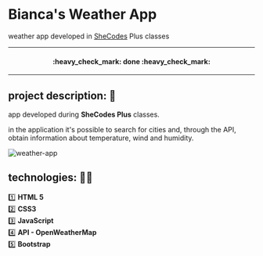 <h1>Bianca's Weather App</h1>
<p>weather app developed in <a href="https://www.shecodes.io/" target="_blank">SheCodes</a> Plus classes</p>

<hr />

<h4 align="center"> 
    :heavy_check_mark:  done  :heavy_check_mark:
</h4>

<hr />

## project description: :memo:

<p align="justify">
app developed during <strong>SheCodes Plus</strong> classes.</p>
<p>in the application it's possible to search for cities and, through the API, obtain information about temperature, wind and humidity.


![weather-app](https://user-images.githubusercontent.com/89276862/179569200-d787379a-dfee-4a5f-9736-3c4a49af30fe.png)
</p>

## technologies: :woman_technologist:
:one: <strong>HTML 5</strong><br>
:two: <strong>CSS3</strong><br>
:three: <strong>JavaScript</strong><br>
:four: <strong>API - OpenWeatherMap</strong><br>
:five: <strong>Bootstrap</strong>
